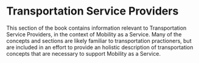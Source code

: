# Transportation Service Providers

This section of the book contains information relevant to Transportation Service Providers, in the context of Mobility as a Service. Many of the concepts and sections are likely familiar to transportation practioners, but are included in an effort to provide an holistic description of transportation concepts that are necessary to support Mobility as a Service.



